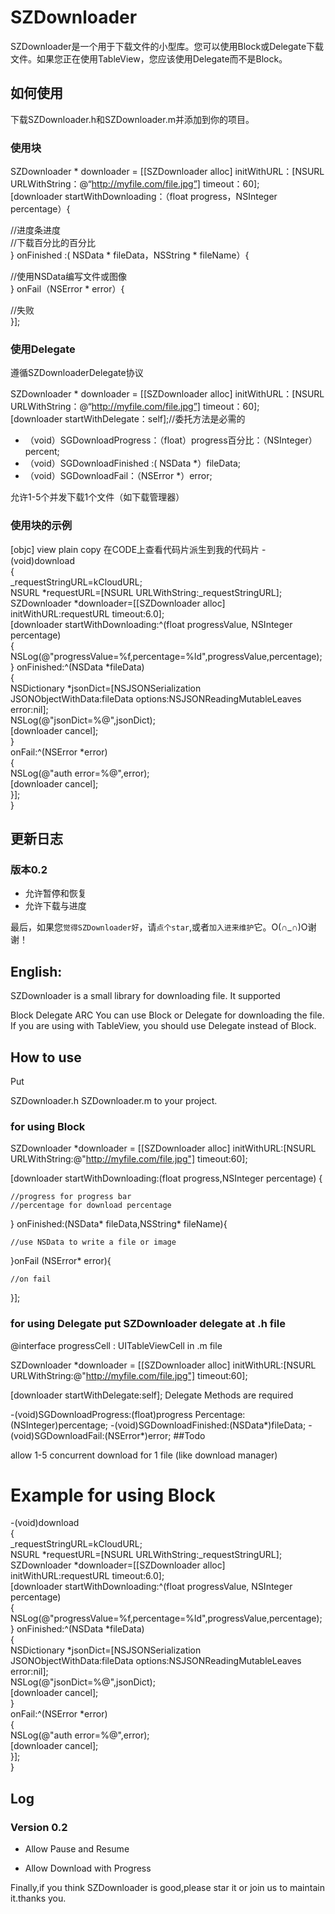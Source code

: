# SZDownloader

SZDownloader是一个用于下载文件的小型库。您可以使用Block或Delegate下载文件。如果您正在使用TableView，您应该使用Delegate而不是Block。


## 如何使用

下载SZDownloader.h和SZDownloader.m并添加到你的项目。

### 使用块

SZDownloader * downloader = [[SZDownloader alloc] initWithURL：[NSURL URLWithString：@“http://myfile.com/file.jpg”] timeout：60];  
[downloader startWithDownloading：（float progress，NSInteger percentage）{  
  
//进度条进度  
//下载百分比的百分比  
} onFinished :( NSData * fileData，NSString * fileName）{  
  
//使用NSData编写文件或图像  
} onFail（NSError * error）{  
  
//失败  
}];  
### 使用Delegate

遵循SZDownloaderDelegate协议

SZDownloader * downloader = [[SZDownloader alloc] initWithURL：[NSURL URLWithString：@“http://myfile.com/file.jpg”] timeout：60];  
[downloader startWithDelegate：self];//委托方法是必需的  
  
- （void）SGDownloadProgress：（float）progress百分比：（NSInteger）percent;   
- （void）SGDownloadFinished :( NSData *）fileData;   
- （void）SGDownloadFail：（NSError *）error;   

允许1-5个并发下载1个文件（如下载管理器）

### 使用块的示例

[objc] view plain copy 在CODE上查看代码片派生到我的代码片
-(void)download  
{  
    _requestStringURL=kCloudURL;  
    NSURL *requestURL=[NSURL URLWithString:_requestStringURL];  
    SZDownloader *downloader=[[SZDownloader alloc] initWithURL:requestURL timeout:6.0];  
    [downloader startWithDownloading:^(float progressValue, NSInteger percentage)  
    {  
        NSLog(@"progressValue=%f,percentage=%ld",progressValue,percentage);  
    } onFinished:^(NSData *fileData)  
    {  
        NSDictionary *jsonDict=[NSJSONSerialization JSONObjectWithData:fileData options:NSJSONReadingMutableLeaves error:nil];  
        NSLog(@"jsonDict=%@",jsonDict);  
        [downloader cancel];  
    }  
    onFail:^(NSError *error)  
     {  
        NSLog(@"auth error=%@",error);  
        [downloader cancel];  
    }];  
}  
## 更新日志

### 版本0.2

* 允许暂停和恢复<br>
* 允许下载与进度<br>

最后，如果您`觉得SZDownloader好`，请`点个star`,或者`加入进来维护`它。O(∩_∩)O谢谢！


## English:

SZDownloader is a small library for downloading file.
It supported

Block
Delegate
ARC
You can use Block or Delegate for downloading the file. If you are using with TableView, you should use Delegate instead of Block.

## How to use

Put

SZDownloader.h
SZDownloader.m
to your project.

### for using Block

SZDownloader *downloader = [[SZDownloader alloc] initWithURL:[NSURL URLWithString:@"http://myfile.com/file.jpg"] timeout:60];

[downloader startWithDownloading:(float progress,NSInteger percentage) {
	
	//progress for progress bar
	//percentage for download percentage
	
} onFinished:(NSData* fileData,NSString* fileName){
	
	//use NSData to write a file or image
	
}onFail (NSError* error){

	//on fail

}];
### for using Delegate put SZDownloader delegate at .h file

@interface progressCell : UITableViewCell <SZDownloaderDelegate>
in .m file

SZDownloader *downloader = [[SZDownloader alloc] initWithURL:[NSURL URLWithString:@"http://myfile.com/file.jpg"] timeout:60];

[downloader startWithDelegate:self];
Delegate Methods are required

-(void)SGDownloadProgress:(float)progress Percentage:(NSInteger)percentage;
-(void)SGDownloadFinished:(NSData*)fileData;
-(void)SGDownloadFail:(NSError*)error;
##Todo

allow 1-5 concurrent download for 1 file (like download manager)


# Example for using Block

-(void)download  
{  
    _requestStringURL=kCloudURL;  
    NSURL *requestURL=[NSURL URLWithString:_requestStringURL];  
    SZDownloader *downloader=[[SZDownloader alloc] initWithURL:requestURL timeout:6.0];  
    [downloader startWithDownloading:^(float progressValue, NSInteger percentage)  
    {  
        NSLog(@"progressValue=%f,percentage=%ld",progressValue,percentage);  
    } onFinished:^(NSData *fileData)  
    {  
        NSDictionary *jsonDict=[NSJSONSerialization JSONObjectWithData:fileData options:NSJSONReadingMutableLeaves error:nil];  
        NSLog(@"jsonDict=%@",jsonDict);  
        [downloader cancel];  
    }  
    onFail:^(NSError *error)  
     {  
        NSLog(@"auth error=%@",error);  
        [downloader cancel];  
    }];  
} 

## Log

### Version 0.2

* Allow Pause and Resume

* Allow Download with Progress

Finally,if you think SZDownloader is  good,please star it or join us to maintain it.thanks you.
